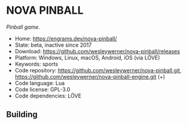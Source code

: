 # NOVA PINBALL

_Pinball game._

- Home: https://engrams.dev/nova-pinball/
- State: beta, inactive since 2017
- Download: https://github.com/wesleywerner/nova-pinball/releases
- Platform: Windows, Linux, macOS, Android, iOS (via LÖVE)
- Keywords: sports
- Code repository: https://github.com/wesleywerner/nova-pinball.git, https://github.com/wesleywerner/nova-pinball-engine.git (+)
- Code language: Lua
- Code license: GPL-3.0
- Code dependencies: LÖVE

## Building
